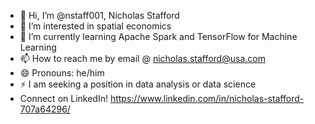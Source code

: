 - 👋 Hi, I’m @nstaff001, Nicholas Stafford
- 👀 I’m interested in spatial economics
- 🌱 I’m currently learning Apache Spark and TensorFlow for Machine Learning
- 📫 How to reach me by email @ nicholas.stafford@usa.com
- 😄 Pronouns: he/him
- ⚡ I am seeking a position in data analysis or data science
- Connect on LinkedIn! https://www.linkedin.com/in/nicholas-stafford-707a64296/

